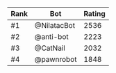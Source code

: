 Rank|Bot|Rating
---|---|---
#1|@NilatacBot|2536
#2|@anti-bot|2223
#3|@CatNail|2032
#4|@pawnrobot|1848
